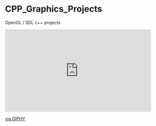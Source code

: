 # CPP_Graphics_Projects
OpenGL / SDL c++ projects

<iframe src="https://giphy.com/embed/WP3WEkenhpBRpqAlMj" width="480" height="270" frameBorder="0" class="giphy-embed" allowFullScreen></iframe><p><a href="https://giphy.com/gifs/WP3WEkenhpBRpqAlMj">via GIPHY</a></p>
